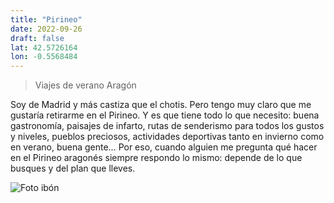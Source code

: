 ```yaml
---
title: "Pirineo"
date: 2022-09-26
draft: false
lat: 42.5726164
lon: -0.5568484
---
```


> Viajes de verano
> Aragón

Soy de Madrid y más castiza que el chotis. Pero tengo muy claro que me gustaría retirarme en el Pirineo. Y es que tiene todo lo que necesito: buena gastronomía, paisajes de infarto, rutas de senderismo para todos los gustos y niveles, pueblos preciosos, actividades deportivas tanto en invierno como en verano, buena gente… Por eso, cuando alguien me pregunta qué hacer en el Pirineo aragonés siempre respondo lo mismo: depende de lo que busques y del plan que lleves.

![Foto ibón](https://i0.wp.com/www.lamochilademama.com/wp-content/uploads/2020/11/banco-refugio-respomuso-pirineo.jpg?w=770&ssl=1)